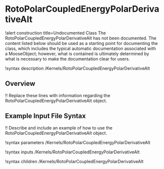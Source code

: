 # RotoPolarCoupledEnergyPolarDerivativeAlt

!alert construction title=Undocumented Class
The RotoPolarCoupledEnergyPolarDerivativeAlt has not been documented. The content listed below should be used as a starting point for
documenting the class, which includes the typical automatic documentation associated with a
MooseObject; however, what is contained is ultimately determined by what is necessary to make the
documentation clear for users.

!syntax description /Kernels/RotoPolarCoupledEnergyPolarDerivativeAlt

## Overview

!! Replace these lines with information regarding the RotoPolarCoupledEnergyPolarDerivativeAlt object.

## Example Input File Syntax

!! Describe and include an example of how to use the RotoPolarCoupledEnergyPolarDerivativeAlt object.

!syntax parameters /Kernels/RotoPolarCoupledEnergyPolarDerivativeAlt

!syntax inputs /Kernels/RotoPolarCoupledEnergyPolarDerivativeAlt

!syntax children /Kernels/RotoPolarCoupledEnergyPolarDerivativeAlt
